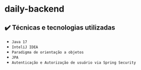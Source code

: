 # daily-backend
 
## ✔️ Técnicas e tecnologias utilizadas

- ``Java 17``
- ``InteliJ IDEA``
- ``Paradigma de orientação a objetos``
- ``JPA``
- ``Autenticação e Autorização de usuário via Spring Security``
